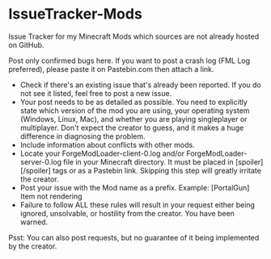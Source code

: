 IssueTracker-Mods
=================

Issue Tracker for my Minecraft Mods which sources are not already hosted on GitHub.

Post only confirmed bugs here. If you want to post a crash log (FML Log preferred), please paste it on Pastebin.com then attach a link.

- Check if there's an existing issue that's already been reported. If you do not see it listed, feel free to post a new issue.
- Your post needs to be as detailed as possible. You need to explicitly state which version of the mod you are using, your operating system (Windows, Linux, Mac), and whether you are playing singleplayer or multiplayer. Don't expect the creator to guess, and it makes a huge difference in diagnosing the problem.
- Include information about conflicts with other mods.
- Locate your ForgeModLoader-client-0.log and/or ForgeModLoader-server-0.log file in your Minecraft directory. It must be placed in [spoiler][/spoiler] tags or as a Pastebin link. Skipping this step will greatly irritate the creator.
- Post your issue with the Mod name as a prefix. Example: [PortalGun] Item not rendering
- Failure to follow ALL these rules will result in your request either being ignored, unsolvable, or hostility from the creator. You have been warned.

Psst: You can also post requests, but no guarantee of it being implemented by the creator.
